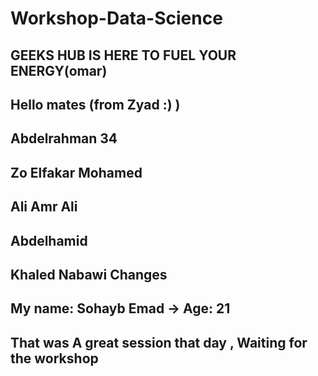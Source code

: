 # Workshop-Data-Science


## GEEKS HUB IS HERE TO FUEL YOUR ENERGY(omar)
## Hello mates (from Zyad :) )
## Abdelrahman 34
## Zo Elfakar Mohamed
## Ali Amr Ali
## Abdelhamid
## Khaled Nabawi Changes
## My name: Sohayb Emad -> Age: 21
## That was A great session that day , Waiting for the workshop
